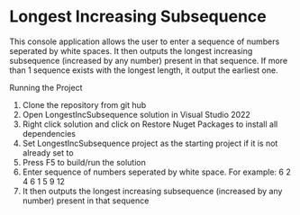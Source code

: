 # Longest Increasing Subsequence
This console application allows the user to enter a sequence of numbers seperated by white spaces. It then outputs the longest increasing subsequence (increased by any number) present in that sequence. If more than 1 sequence exists with the longest length, it output the earliest one.

Running the Project
1. Clone the repository from git hub
2. Open LongestIncSubsequence solution in Visual Studio 2022
3. Right click solution and click on Restore Nuget Packages to install all dependencies
4. Set LongestIncSubsequence project as the starting project if it is not already set to
5. Press F5 to build/run the solution
6. Enter sequence of numbers seperated by white space. For example: 6 2 4 6 1 5 9 12
7. It then outputs the longest increasing subsequence (increased by any number) present in that sequence
